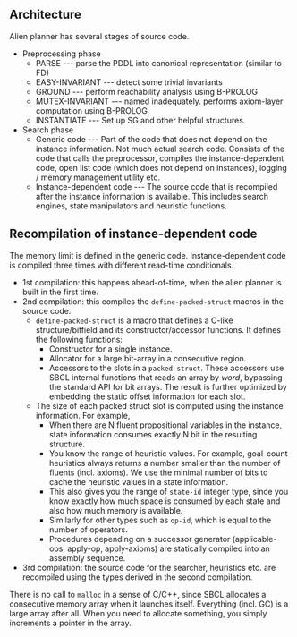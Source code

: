 
## Architecture

Alien planner has several stages of source code.

+ Preprocessing phase
  + PARSE           --- parse the PDDL into canonical representation (similar to FD)
  + EASY-INVARIANT  --- detect some trivial invariants
  + GROUND          --- perform reachability analysis using B-PROLOG
  + MUTEX-INVARIANT --- named inadequately. performs axiom-layer computation using B-PROLOG
  + INSTANTIATE     --- Set up SG and other helpful structures.
+ Search phase
  + Generic code            --- Part of the code that does not depend on the instance information.
                                Not much actual search code.
                                Consists of the code that calls the preprocessor,
                                compiles the instance-dependent code,
                                open list code (which does not depend on instances),
                                logging / memory management utility etc.
  + Instance-dependent code --- The source code that is recompiled after the instance information is available.
                                This includes search engines, state manipulators and heuristic functions.

## Recompilation of instance-dependent code

The memory limit is defined in the generic code. Instance-dependent code is compiled
three times with different read-time conditionals.

+ 1st compilation: this happens ahead-of-time, when the alien planner is built in the first time.
+ 2nd compilation: this compiles the `define-packed-struct` macros in the source code.
  + `define-packed-struct` is a macro that defines a C-like structure/bitfield and its constructor/accessor functions.
    It defines the following functions:
    + Constructor for a single instance.
    + Allocator for a large bit-array in a consecutive region.
    + Accessors to the slots in a `packed-struct`.
      These accessors use SBCL internal functions that reads an array by *word*,
      bypassing the standard API for bit arrays.
      The result is further optimized by embedding the static offset information for each slot.
  + The size of each packed struct slot is computed using the instance information. For example,
    + When there are N fluent propositional variables in the instance,
      state information consumes exactly N bit in the resulting structure.
    + You know the range of heuristic values.
      For example, goal-count heuristics always returns a number smaller than the number of fluents (incl. axioms).
      We use the minimal number of bits to cache the heuristic values in a state information.
    + This also gives you the range of `state-id` integer type,
      since you know exactly how much space is consumed by each state and
      also how much memory is available.
    + Similarly for other types such as `op-id`, which is equal to the number of operators.
    + Procedures depending on a successor generator (applicable-ops, apply-op,
      apply-axioms) are statically compiled into an assembly sequence.
+ 3rd compilation: the source code for the searcher, heuristics etc. are
  recompiled using the types derived in the second compilation.

There is no call to `malloc` in a sense of C/C++, since SBCL allocates a
consecutive memory array when it launches itself. Everything (incl. GC) is a large array after all.
When you need to allocate something, you simply increments a pointer in the array.


